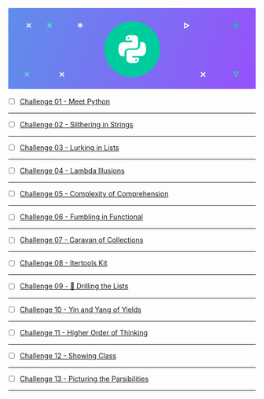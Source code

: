 ![Python](Python_un.png?raw=true "Python")

- [ ] [Challenge 01 - Meet Python]()

-------------

- [ ] [Challenge 02 - Slithering in Strings]()


-------------

- [ ] [Challenge 03 - Lurking in Lists]()


-------------

- [ ] [Challenge 04 - Lambda Illusions]()


-------------

- [ ] [Challenge 05 - Complexity of Comprehension]()


-------------

- [ ] [Challenge 06 - Fumbling in Functional]()


-------------

- [ ] [Challenge 07 - Caravan of Collections]()


-------------

- [ ] [Challenge 08 - Itertools Kit]()


-------------

- [ ] [Challenge 09 - 🔗 Drilling the Lists]()


-------------

- [ ] [Challenge 10 - Yin and Yang of Yields]()


-------------

- [ ] [Challenge 11 - Higher Order of Thinking]()


-------------

- [ ] [Challenge 12 - Showing Class]()


-------------

- [ ] [Challenge 13 - Picturing the Parsibilities]()


-------------
